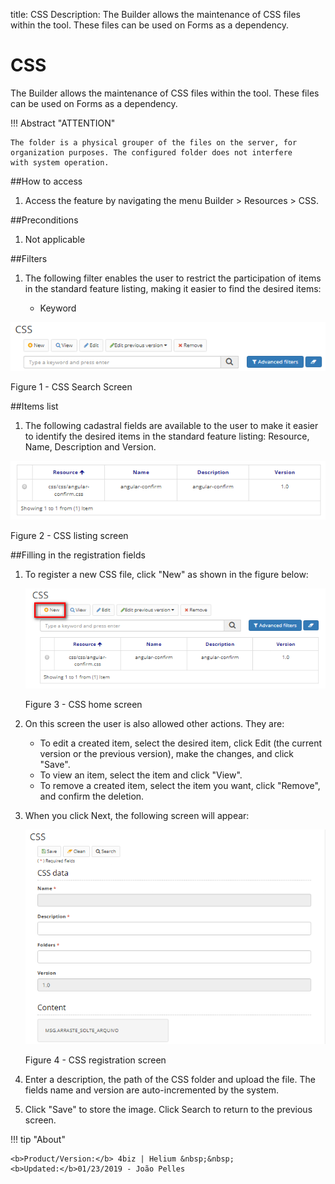 title: CSS
Description: The Builder allows the maintenance of CSS files within the tool. These files can be used on Forms as a dependency.
# CSS

The Builder allows the maintenance of CSS files within the tool. These files can be used on Forms as a dependency.  

!!! Abstract "ATTENTION"

    The folder is a physical grouper of the files on the server, for organization purposes. The configured folder does not interfere         with system operation.

##How to access  

1.  Access the feature by navigating the menu Builder > Resources > CSS.  

##Preconditions  

1.  Not applicable

##Filters  

1.  The following filter enables the user to restrict the participation of items
    in the standard feature listing, making it easier to find the desired items:  

     * Keyword   

![Screenshot](images/CSS-Filters.png)  

Figure 1 - CSS Search Screen  

##Items list

1. The following cadastral fields are available to the user to make it easier to identify the desired items in the standard feature listing: Resource, Name, Description and Version.    

![Screenshot](images/CSS-Item-List.png) 

Figure 2 - CSS listing screen  

##Filling in the registration fields

1. To register a new CSS file, click "New" as shown in the figure below:  

    ![Screenshot](images/CSS-Filling.png) 
    
    Figure 3 - CSS home screen  

2. On this screen the user is also allowed other actions. They are:  
 
     - To edit a created item, select the desired item, click Edit (the current version or the previous version), make the changes, and      click "Save".  
     - To view an item, select the item and click "View".  
     - To remove a created item, select the item you want, click "Remove", and confirm the deletion.  

3. When you click Next, the following screen will appear:  
 
    ![Screenshot](images/CSS-registration.png)
    
    Figure 4 - CSS registration screen  

4. Enter a description, the path of the CSS folder and upload the file. The fields name and version are auto-incremented by the system.  
5. Click "Save" to store the image. Click Search to return to the previous screen.  


!!! tip "About"

    <b>Product/Version:</b> 4biz | Helium &nbsp;&nbsp;
    <b>Updated:</b>01/23/2019 - João Pelles  

